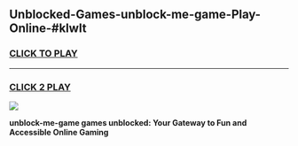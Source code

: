 
## Unblocked-Games-unblock-me-game-Play-Online-#klwlt
<h3>
<a href="https://premium.freeplayer.one?title=unblock-me-game&ref=27F">CLICK TO PLAY</a></h3>
<hr>

<h3>
<a href="https://premium.freeplayer.one?title=unblock-me-game&ref=27F">CLICK 2 PLAY</a>
  
</h3>

<a href="https://premium.freeplayer.one?title=unblock-me-game&ref=27F"><img src="https://clearcache.store/games.png"></a>


**unblock-me-game games unblocked: Your Gateway to Fun and Accessible Online Gaming**
